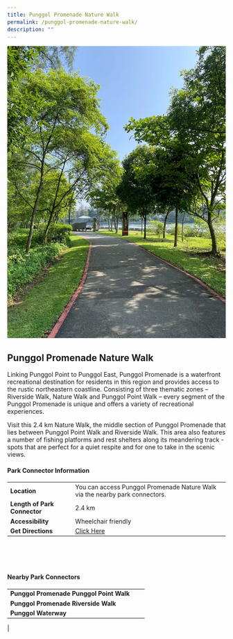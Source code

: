 ```yaml
---
title: Punggol Promenade Nature Walk
permalink: /punggol-promenade-nature-walk/
description: ""
---
```

![](/images/ppnw_1.jpg)

## Punggol Promenade Nature Walk

Linking Punggol Point to Punggol East, Punggol Promenade is a waterfront recreational destination for residents in this region and provides access to the rustic northeastern coastline. Consisting of three thematic zones – Riverside Walk, Nature Walk and Punggol Point Walk – every segment of the Punggol Promenade is unique and offers a variety of recreational experiences.

Visit this 2.4 km Nature Walk, the middle section of Punggol Promenade that lies between Punggol Point Walk and Riverside Walk. This area also features a number of fishing platforms and rest shelters along its meandering track - spots that are perfect for a quiet respite and for one to take in the scenic views. 



#### Park Connector Information
|  |  |  |
| -------- | -------- | -------- |
| **Location** | You can access Punggol Promenade Nature Walk via the nearby park connectors. |  |
| **Length of Park Connector** | 2.4 km   |  |
| **Accessibility** | Wheelchair friendly | |
| **Get Directions** | [Click Here](http://www.onemap.gov.sg/main/v2/?lat=1.4018079&amp;lng=103.9245272) | |

<br>
<br>
<br>	

#### Nearby Park Connectors
|   |  |  |
| -------- | -------- | -------- |
| **Punggol Promenade Punggol Point Walk** | | |
|**Punggol Promenade Riverside Walk** | | |
|**Punggol Waterway** | | |
|
